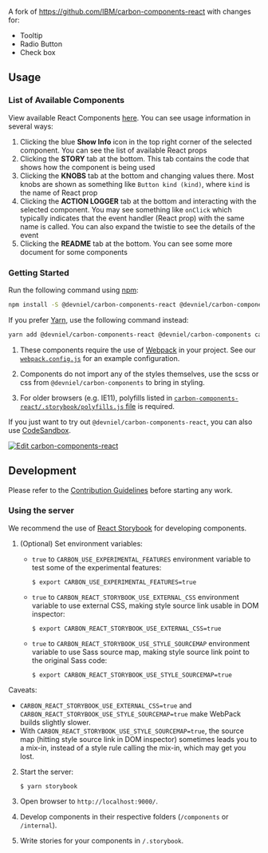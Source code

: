 A fork of https://github.com/IBM/carbon-components-react with changes for:

- Tooltip
- Radio Button
- Check box

## Usage

### List of Available Components

View available React Components [here](http://react.carbondesignsystem.com). You can see usage information in several ways:

1. Clicking the blue **Show Info** icon in the top right corner of the selected component. You can see the list of available React props
2. Clicking the **STORY** tab at the bottom. This tab contains the code that shows how the component is being used
3. Clicking the **KNOBS** tab at the bottom and changing values there. Most knobs are shown as something like `Button kind (kind)`, where `kind` is the name of React prop
4. Clicking the **ACTION LOGGER** tab at the bottom and interacting with the selected component. You may see something like `onClick` which typically indicates that the event handler (React prop) with the same name is called. You can also expand the twistie to see the details of the event
5. Clicking the **README** tab at the bottom. You can see some more document for some components

### Getting Started

Run the following command using [npm](https://www.npmjs.com/):

```bash
npm install -S @devniel/carbon-components-react @devniel/carbon-components carbon-icons
```

If you prefer [Yarn](https://yarnpkg.com/en/), use the following command instead:

```bash
yarn add @devniel/carbon-components-react @devniel/carbon-components carbon-icons
```

1. These components require the use of [Webpack](http://webpack.github.io/docs/tutorials/getting-started/) in your project. See our [`webpack.config.js`](/.storybook/webpack.config.js) for an example configuration.

2. Components do not import any of the styles themselves, use the scss or css from `@devniel/carbon-components` to bring in styling.

3. For older browsers (e.g. IE11), polyfills listed in [`carbon-components-react/.storybook/polyfills.js` file](./.storybook/polyfills.js) is required.

If you just want to try out `@devniel/carbon-components-react`, you can also use [CodeSandbox](https://codesandbox.io/s/github/devniel/carbon-components-react/tree/da/examples/codesandbox).

[![Edit carbon-components-react](https://codesandbox.io/static/img/play-codesandbox.svg)](https://codesandbox.io/s/github/devniel/carbon-components-react/tree/da/examples/codesandbox)

## Development

Please refer to the [Contribution Guidelines](./.github/CONTRIBUTING.md) before starting any work.

### Using the server

We recommend the use of [React Storybook](https://github.com/storybooks/react-storybook) for developing components.

1. (Optional) Set environment variables:

   - `true` to `CARBON_USE_EXPERIMENTAL_FEATURES` environment variable to test some of the experimental features:

     ```
     $ export CARBON_USE_EXPERIMENTAL_FEATURES=true
     ```

   - `true` to `CARBON_REACT_STORYBOOK_USE_EXTERNAL_CSS` environment variable to use external CSS, making style source link usable in DOM inspector:

     ```
     $ export CARBON_REACT_STORYBOOK_USE_EXTERNAL_CSS=true
     ```

   - `true` to `CARBON_REACT_STORYBOOK_USE_STYLE_SOURCEMAP` environment variable to use Sass source map, making style source link point to the original Sass code:

     ```
     $ export CARBON_REACT_STORYBOOK_USE_STYLE_SOURCEMAP=true
     ```

Caveats:

- `CARBON_REACT_STORYBOOK_USE_EXTERNAL_CSS=true` and `CARBON_REACT_STORYBOOK_USE_STYLE_SOURCEMAP=true` make WebPack builds slightly slower.
- With `CARBON_REACT_STORYBOOK_USE_STYLE_SOURCEMAP=true`, the source map (hitting style source link in DOM inspector) sometimes leads you to a mix-in, instead of a style rule calling the mix-in, which may get you lost.

2. Start the server:

   ```
   $ yarn storybook
   ```

3. Open browser to `http://localhost:9000/`.

4. Develop components in their respective folders (`/components` or `/internal`).

5. Write stories for your components in `/.storybook`.
